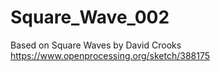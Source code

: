 # Square_Wave_002
Based on Square Waves by David Crooks https://www.openprocessing.org/sketch/388175
